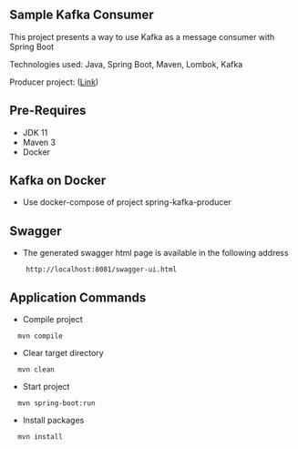 ## Sample Kafka Consumer
This project presents a way to use Kafka as a message consumer with Spring Boot

Technologies used: Java, Spring Boot, Maven, Lombok, Kafka

Producer project: ([Link](https://github.com/ronaldofjc/spring-kafka-producer))


## Pre-Requires

- JDK 11
- Maven 3
- Docker

## Kafka on Docker
- Use docker-compose of project spring-kafka-producer


## Swagger
- The generated swagger html page is available in the following address
```
    http://localhost:8081/swagger-ui.html
```

## Application Commands

- Compile project
```shell script
  mvn compile
```

- Clear target directory
```shell script
  mvn clean
```

- Start project
```shell script
  mvn spring-boot:run
```

- Install packages
```shell script
  mvn install
```